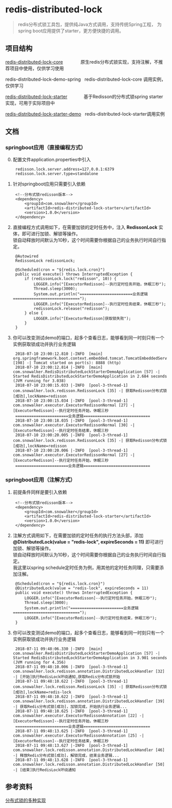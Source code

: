 # redis-distributed-lock
> redis分布式锁工具包，提供纯Java方式调用，支持传统Spring工程，
> 为spring boot应用提供了starter，更方便快捷的调用。
## 项目结构
        
[redis-distributed-lock-core](http://wuwenliang.net/2018/07/08/%E5%88%86%E5%B8%83%E5%BC%8F%E9%94%81%E7%9A%84%E5%A4%9A%E7%A7%8D%E5%AE%9E%E7%8E%B0/) &nbsp;&nbsp;&nbsp;&nbsp;&nbsp;&nbsp;&nbsp;&nbsp;&nbsp;&nbsp;&nbsp;&nbsp;             原生redis分布式锁实现，支持注解，不推荐项目中使用，仅供学习使用

redis-distributed-lock-demo-spring &nbsp;      redis-distributed-lock-core 调用实例，仅供学习

[redis-distributed-lock-starter](./redis-distributed-lock-starter/readme.md) &nbsp;&nbsp;&nbsp;&nbsp;&nbsp;&nbsp;&nbsp;&nbsp;&nbsp;&nbsp;&nbsp;          基于Redisson的分布式锁spring starter实现，可用于实际项目中

[redis-distributed-lock-starter-demo](./redis-distributed-lock-starter-demo/readme.md) &nbsp;     redis-distributed-lock-starter调用实例
 
## 文档
### springboot应用（直接编程方式）
0. 配置文件application.properties中引入

        redisson.lock.server.address=127.0.0.1:6379
        redisson.lock.server.type=standalone

1. 针对springboot应用只需要引入依赖

        <!--分布式锁redisson版本-->
        <dependency>
        	<groupId>com.snowalker</groupId>
        	<artifactId>redis-distributed-lock-starter</artifactId>
        	<version>1.0.0</version>
        </dependency>
2. 直接编程方式调用如下，在需要加锁的定时任务中，注入 **RedissonLock** 实体，即可进行加锁、解锁等操作。
<br/>锁自动释放时间默认为10秒，这个时间需要你根据自己的业务执行时间自行指定。

        @Autowired
        RedissonLock redissonLock;
        
        @Scheduled(cron = "${redis.lock.cron}")
        public void execute() throws InterruptedException {
            if (redissonLock.lock("redisson", 10)) {
                LOGGER.info("[ExecutorRedisson]--执行定时任务开始，休眠三秒");
                Thread.sleep(3000);
                System.out.println("=======================业务逻辑=============================");
                LOGGER.info("[ExecutorRedisson]--执行定时任务结束，休眠三秒");
                redissonLock.release("redisson");
            } else {
                LOGGER.info("[ExecutorRedisson]获取锁失败");
            }
        }
       
3. 你可以改变测试demo的端口，起多个查看日志，能够看到同一时刻只有一个实例获取锁成功并执行业务逻辑

        2018-07-10 23:00:12.810 |-INFO  [main] org.springframework.boot.context.embedded.tomcat.TomcatEmbeddedServletContainer [198] -| Tomcat started on port(s): 8888 (http)
        2018-07-10 23:00:12.814 |-INFO  [main] com.snowalker.RedisDistributedLockStarterDemoApplication [57] -| Started RedisDistributedLockStarterDemoApplication in 2.684 seconds (JVM running for 3.038)
        2018-07-10 23:00:15.033 |-INFO  [pool-3-thread-1] com.snowalker.lock.redisson.RedissonLock [35] -| 获取Redisson分布式锁[成功],lockName=redisson
        2018-07-10 23:00:15.034 |-INFO  [pool-3-thread-1] com.snowalker.executor.ExecutorRedissonNormal [27] -| [ExecutorRedisson]--执行定时任务开始，休眠三秒
        =======================业务逻辑=============================
        2018-07-10 23:00:18.035 |-INFO  [pool-3-thread-1] com.snowalker.executor.ExecutorRedissonNormal [30] -| [ExecutorRedisson]--执行定时任务结束，休眠三秒
        2018-07-10 23:00:20.005 |-INFO  [pool-3-thread-1] com.snowalker.lock.redisson.RedissonLock [35] -| 获取Redisson分布式锁[成功],lockName=redisson
        2018-07-10 23:00:20.006 |-INFO  [pool-3-thread-1] com.snowalker.executor.ExecutorRedissonNormal [27] -| [ExecutorRedisson]--执行定时任务开始，休眠三秒
        =======================业务逻辑============================= 
### springboot应用（注解方式）
1. 前提条件同样是要引入依赖

        <!--分布式锁redisson版本-->
        <dependency>
        	<groupId>com.snowalker</groupId>
        	<artifactId>redis-distributed-lock-starter</artifactId>
        	<version>1.0.0</version>
        </dependency>
2. 注解方式调用如下，在需要加锁的定时任务的执行方法头部，添加 **@DistributedLock(value = "redis-lock", expireSeconds = 11)**
即可进行加锁、解锁等操作。<br/>锁自动释放时间默认为10秒，这个时间需要你根据自己的业务执行时间自行指定。
<br/>我这里以spring schedule定时任务为例，用其他的定时任务同理，只需要添加注解。

        @Scheduled(cron = "${redis.lock.cron}")
        @DistributedLock(value = "redis-lock", expireSeconds = 11)
        public void execute() throws InterruptedException {
            LOGGER.info("[ExecutorRedisson]--执行定时任务开始，休眠三秒");
            Thread.sleep(3000);
            System.out.println("=======================业务逻辑=============================");
            LOGGER.info("[ExecutorRedisson]--执行定时任务结束，休眠三秒");
        }
       
3. 你可以改变测试demo的端口，起多个查看日志，能够看到同一时刻只有一个实例获取锁成功并执行业务逻辑

        2018-07-11 09:48:06.330 |-INFO  [main] com.snowalker.RedisDistributedLockStarterDemoApplication [57] -| Started RedisDistributedLockStarterDemoApplication in 3.901 seconds (JVM running for 4.356)
        2018-07-11 09:48:10.006 |-INFO  [pool-3-thread-1] com.snowalker.lock.redisson.annotation.DistributedLockHandler [32] -| [开始]执行RedisLock环绕通知,获取Redis分布式锁开始
        2018-07-11 09:48:10.622 |-INFO  [pool-3-thread-1] com.snowalker.lock.redisson.RedissonLock [35] -| 获取Redisson分布式锁[成功],lockName=redis-lock
        2018-07-11 09:48:10.622 |-INFO  [pool-3-thread-1] com.snowalker.lock.redisson.annotation.DistributedLockHandler [39] -| 获取Redis分布式锁[成功]，加锁完成，开始执行业务逻辑...
        2018-07-11 09:48:10.625 |-INFO  [pool-3-thread-1] com.snowalker.executor.ExecutorRedissonAnnotation [22] -| [ExecutorRedisson]--执行定时任务开始，休眠三秒
        =======================业务逻辑=============================
        2018-07-11 09:48:13.625 |-INFO  [pool-3-thread-1] com.snowalker.executor.ExecutorRedissonAnnotation [25] -| [ExecutorRedisson]--执行定时任务结束，休眠三秒
        2018-07-11 09:48:13.627 |-INFO  [pool-3-thread-1] com.snowalker.lock.redisson.annotation.DistributedLockHandler [46] -| 释放Redis分布式锁[成功]，解锁完成，结束业务逻辑...
        2018-07-11 09:48:13.628 |-INFO  [pool-3-thread-1] com.snowalker.lock.redisson.annotation.DistributedLockHandler [50] -| [结束]执行RedisLock环绕通知

## 参考资料

[分布式锁的多种实现](http://wuwenliang.net/2018/07/08/%E5%88%86%E5%B8%83%E5%BC%8F%E9%94%81%E7%9A%84%E5%A4%9A%E7%A7%8D%E5%AE%9E%E7%8E%B0/)